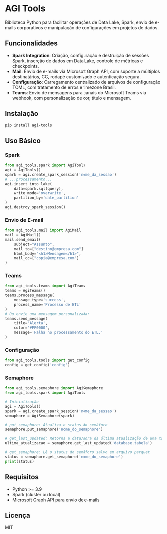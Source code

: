 # AGI Tools

Biblioteca Python para facilitar operações de Data Lake, Spark, envio de e-mails corporativos e manipulação de configurações em projetos de dados.

## Funcionalidades

- **Spark Integration**: Criação, configuração e destruição de sessões Spark, inserção de dados em Data Lake, controle de métricas e checkpoints.
- **Mail**: Envio de e-mails via Microsoft Graph API, com suporte a múltiplos destinatários, CC, rodapé customizado e autenticação segura.
- **Configuração**: Carregamento centralizado de arquivos de configuração TOML, com tratamento de erros e timezone Brasil.
- **Teams**: Envio de mensagens para canais do Microsoft Teams via webhook, com personalização de cor, título e mensagem.

## Instalação

```bash
pip install agi-tools
```

## Uso Básico


### Spark

```python
from agi_tools.spark import AgiTools
agi = AgiTools()
spark = agi.create_spark_session('nome_da_sessao')
# ...processamento...
agi.insert_into_lake(
    data=spark.sql(query),
    write_mode='overwrite',
    partition_by='date_partition'
)
agi.destroy_spark_session()
```

### Envio de E-mail

```python
from agi_tools.mail import AgiMail
mail = AgiMail()
mail.send_email(
    subject="Assunto",
    mail_to=["destino@empresa.com"],
    html_body="<h1>Mensagem</h1>",
    mail_cc=["copia@empresa.com"]
)
```

### Teams

```python
from agi_tools.teams import AgiTeams
teams = AgiTeams()
teams.process_message(
    message_type='success',
    process_name='Processo de ETL'
)
# Ou envie uma mensagem personalizada:
teams.send_message(
    title='Alerta',
    color='#FF0000',
    message='Falha no processamento do ETL.'
)
```

### Configuração

```python
from agi_tools.tools import get_config
config = get_config('config')
```

### Semaphore

```python
from agi_tools.semaphore import AgiSemaphore
from agi_tools.spark import AgiTools

# Inicialização
agi = AgiTools()
spark = agi.create_spark_session('nome_da_sessao')
semaphore = AgiSemaphore(spark)

# put_semaphore: Atualiza o status do semáforo
semaphore.put_semaphore('nome_do_semaphore')

# get_last_updated: Retorna a data/hora da última atualização de uma tabela
ultima_atualizacao = semaphore.get_last_updated('database.tabela')

# get_semaphore: Lê o status do semáforo salvo em arquivo parquet
status = semaphore.get_semaphore('nome_do_semaphore')
print(status)
```

## Requisitos

- Python >= 3.9
- Spark (cluster ou local)
- Microsoft Graph API para envio de e-mails

## Licença

MIT
